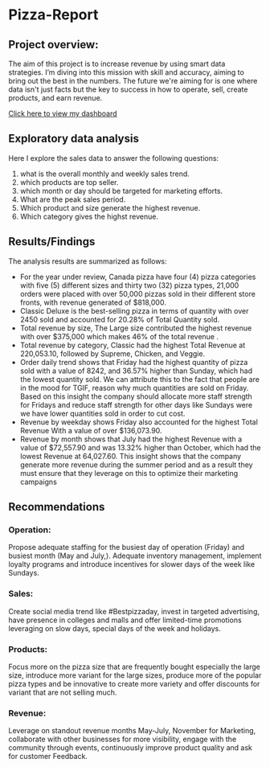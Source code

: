 # Pizza-Report

## Project overview: 
The aim of this project  is to increase revenue by using smart data strategies. I’m diving into this mission with skill and accuracy, aiming to bring out the best in the numbers. The future we're aiming for is one where data isn't just facts but the key to success in how to operate, sell, create products, and earn revenue.



[Click here to view my dashboard](https://app.powerbi.com/groups/me/reports/58057285-8f59-4898-8ca6-18d6ff60326e/ReportSection?experience=power-bi)

## Exploratory data analysis
Here I explore the sales data to answer the following questions:
1. what is the overall monthly and weekly sales trend.
2. which products are top seller.
3. which month or day should be targeted for marketing efforts.
4. What are the peak sales period.
5. Which product and size generate the highest revenue.
6. Which category gives the highst revenue.

## Results/Findings
The analysis results are summarized as follows:
- For the year under review, Canada pizza have four (4) pizza categories with five (5) different sizes and thirty two (32) pizza types, 21,000 orders were placed with over 50,000 pizzas sold in their different store fronts, with revenue generated of $818,000.
- Classic Deluxe is the best-selling pizza in terms of quantity with over 2450 sold and accounted for 20.28% of Total Quantity sold.
- Total revenue by size, The Large size contributed the highest revenue with over $375,000 which makes 46% of the total revenue .
- Total revenue by category, Classic had the highest Total Revenue at 220,053.10, followed by Supreme, Chicken, and Veggie.
- Order daily trend shows that Friday had the highest quantity of pizza sold with a value of 8242, and 36.57% higher than Sunday, which had the lowest quantity sold. We can attribute this to the fact that people are in the mood for TGIF, reason why much quantities are sold on Friday. Based on this insight the company should allocate more staff strength for Fridays and reduce staff strength for other days like Sundays were we have lower quantities sold in order to cut cost.
- Revenue by weekday shows Friday also accounted for the highest Total Revenue With a value of over $136,073.90.
- Revenue by month shows that July had the highest Revenue with a value of $72,557.90 and was 13.32% higher than October, which had the lowest Revenue at 64,027.60. This insight shows that the company generate more revenue during the summer period and as a result they must ensure that they leverage on this to optimize their marketing campaigns

## Recommendations
### Operation: 
Propose adequate staffing for the busiest day of operation (Friday) and busiest month (May and July,). Adequate inventory management, implement loyalty programs and introduce incentives for slower days of the week like Sundays.
### Sales: 
Create social media trend like #Bestpizzaday, invest in targeted advertising, have presence in colleges and malls and offer limited-time promotions leveraging on slow days, special days of the week and holidays.
### Products:
Focus more on the pizza size that are frequently bought especially the large size, introduce more variant for the large sizes, produce more of the popular pizza types and be innovative to create more variety and offer discounts for variant that are not selling much.
### Revenue:
Leverage on standout revenue months May-July, November for Marketing, collaborate with other businesses for more visibility, engage with the community through events, continuously improve product quality and ask for customer Feedback.




